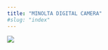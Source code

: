 ```yaml
---
title: "MINOLTA DIGITAL CAMERA"
#slug: "index"
---
```


[![](/wp-content/2008/11/PICT2306-300x225.jpg)](/wp-content/2008/11/PICT2306.jpg)